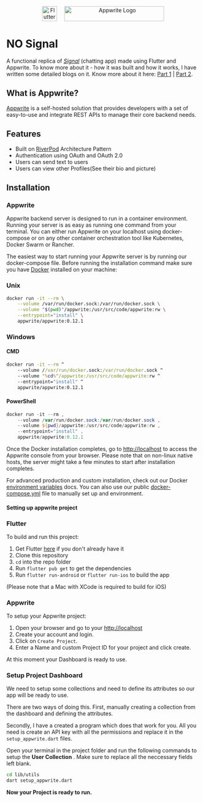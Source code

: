 <p  align="center">
<a  href="https://flutter.dev"  target="_blank"><img  height="39"  src="https://upload.wikimedia.org/wikipedia/commons/1/17/Google-flutter-logo.png"  alt="Flutter Logo"></a> <a>&nbsp;&nbsp;&nbsp;</a>
<a  href="https://appwrite.io"  target="_blank"><img  width="260"  height="39"  src="https://appwrite.io/images/github-logo.png"  alt="Appwrite Logo"></a>
</p>

# NO Signal

A functional replica of [_Signal_](https://github.com/signalapp/Signal-Android) (chatting app) made using Flutter and Appwrite.
To know more about it - how it was built and how it works, I have written some detailed blogs on it. Know more about it here: [Part 1](https://bishwajeet-parhi.medium.com/building-no-signal-app-using-flutter-and-appwrite-8b31358b5975) | [Part 2](https://bishwajeet-parhi.medium.com/building-no-signal-using-flutter-and-appwrite-part-2-565c5eb3b484).

## What is Appwrite?

[Appwrite](https://appwrite.io/) is a self-hosted solution that provides developers with a set of easy-to-use and integrate REST APIs to manage their core backend needs.

## Features

- Built on [RiverPod](https://pub.dev/packages/flutter_riverpod) Architecture Pattern
- Authentication using OAuth and OAuth 2.0
- Users can send text to users
- Users can view other Profiles(See their bio and picture)

## Installation

### Appwrite

Appwrite backend server is designed to run in a container environment. Running your server is as easy as running one command from your terminal. You can either run Appwrite on your localhost using docker-compose or on any other container orchestration tool like Kubernetes, Docker Swarm or Rancher.

The easiest way to start running your Appwrite server is by running our docker-compose file. Before running the installation command make sure you have [Docker](https://www.docker.com/products/docker-desktop) installed on your machine:

### Unix

```bash
docker run -it --rm \
    --volume /var/run/docker.sock:/var/run/docker.sock \
    --volume "$(pwd)"/appwrite:/usr/src/code/appwrite:rw \
    --entrypoint="install" \
    appwrite/appwrite:0.12.1
```

### Windows

#### CMD

```cmd
docker run -it --rm ^
    --volume //var/run/docker.sock:/var/run/docker.sock ^
    --volume "%cd%"/appwrite:/usr/src/code/appwrite:rw ^
    --entrypoint="install" ^
    appwrite/appwrite:0.12.1
```

#### PowerShell

```powershell
docker run -it --rm ,
    --volume /var/run/docker.sock:/var/run/docker.sock ,
    --volume ${pwd}/appwrite:/usr/src/code/appwrite:rw ,
    --entrypoint="install" ,
    appwrite/appwrite:0.12.1
```

Once the Docker installation completes, go to <http://localhost> to access the Appwrite console from your browser. Please note that on non-linux native hosts, the server might take a few minutes to start after installation completes.

For advanced production and custom installation, check out our Docker [environment variables](docs/tutorials/environment-variables.md) docs. You can also use our public [docker-compose.yml](https://appwrite.io/docker-compose.yml) file to manually set up and environment.

#### Setting up appwrite project

### Flutter

To build and run this project:

1. Get Flutter [here](https://docs.flutter.dev/get-started/install) if you don't already have it
2. Clone this repository
3. `cd` into the repo folder
4. Run `flutter pub get` to get the dependencies
5. Run `flutter run-android` or `flutter run-ios` to build the app

(Please note that a Mac with XCode is required to build for iOS)

### Appwrite

To setup your Appwrite project:

1. Open your browser and go to your <http://localhost>
2. Create your account and login.
3. Click on `Create Project`.
4. Enter a Name and custom Project ID for your project and click create.

At this moment your Dashboard is ready to use.

### Setup Project Dashboard

We need to setup some collections and need to define its attributes so our app will be ready to use.

There are two ways of doing this. First, manually creating a collection from the dashboard and defining the attributes.

Secondly, I have a created a program which does that work for you. All you need is create an API key with all the permissions and replace it in the  `setup_appwrite.dart` files.

Open your terminal in the project folder and run the following commands to setup the **User Collection** . Make sure to replace all the neccessary fields left blank.

```bash
cd lib/utils
dart setup_appwrite.dart
```

**Now your Project is ready to run.**
